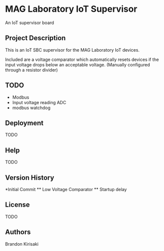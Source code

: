 # MAG Laboratory IoT Supervisor
An IoT supervisor board

## Project Description
This is an IoT SBC supervisor for the MAG Laboratory IoT devices.

Included are a voltage comparator which automatically resets devices if the
input voltage drops below an acceptable voltage.  (Manually configured through
a resistor divider)

## TODO
* Modbus
* Input voltage reading ADC
* modbus watchdog

## Deployment
TODO

## Help
TODO

## Version History
*Initial Commit
** Low Voltage Comparator
** Startup delay

## License
TODO

## Authors
Brandon Kirisaki
